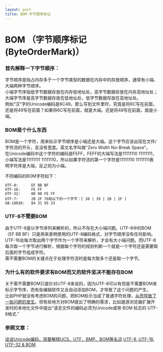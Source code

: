 ```yaml
---
layout: post
title: BOM-字节顺序标记
---
```


# BOM （字节顺序标记(ByteOrderMark)）

### 首先解释一下字节顺序：  
字节顺序是指占内存多于一个字节类型的数据在内存中的存放顺序，通常有小端、大端两种字节顺序。  
小端字节序指低字节数据存放在内存低地址处，高字节数据存放在内存高地址处；大端字节序是高字节数据存放在低地址处，低字节数据存放在高地址处。  
例如“汉”字的Unicode编码是6C49。那么写到文件里时，究竟是将6C写在前面，还是将49写在前面？如果将6C写在前面，就是大端。还是将49写在前面，就是小端。

### BOM是个什么东西

BOM是一个字符，用来标示字节顺序是小端还是大端。这个字节应该出现在文件/字符流的开头，且没有宽度。英文名字叫做"Zero Width No-Break Space"。  
在Unicode编码中这个字符的编码是FEFF，FEFF的大端写法是11111110 11111111，小端写法是11111111 11111110，所以如果字符流的第一个字符是11111110 11111111表明字符序是大端，反之则为小端。

不同编码的BOM字符如下：

    UTF-8:      EF BB BF
    UTF-16:     FE FF
    UTF-32:     00 00 FE FF
    UTF-7:      2B 2F 76和以下的一个字节：[ 38 | 39 | 2B | 2F ]
    GB-18030:   84 31 95 33

### UTF-8不需要BOM

由于UTF-8是以字节序列来解析的，所以不存在大小端问题。UTF-8中的BOM（EF BB BF）只是用来表明使用的UTF-8编码格式，对字节顺序没有任何影响。  
UTF-16会每次取出两个字节作为一个字符来解析，才会有大小端问题。而UTF-8每次取一个字节进行解析，根据每个字符的规则判断一个就是一个字符还是需要取后面的字节组成字符。  
需不需要BOM的关键点在于处理字符流时是每次取多个还是取一个字节。

### 为什么有的软件要求有BOM而又的软件坚决不能存在BOM

关于需不需要BOM只是针对UTF-8来说的，因为UTF-8可以有但是不需要BOM来标示字节序，而有些编辑软件又会自动添加BOM，才导致了这个问题的产生。  
比如PHP就没有考虑BOM的问题，把BOM标示当成了普通字符处理，[从而导致了一些问题的发生](http://afericazebra.blog.163.com/blog/static/30050408201211199298711/)。但有些地方对BOM提出了明确的需求，比如遨游浏览器扩展开发时的本地化文件中提出“语言文件的编码必须为Unicode或带 BOM 标志的 UTF-8格式.”

### 参照文章：
[谈谈Unicode编码，简要解释UCS、UTF、BMP、BOM等名词](http://blog.csdn.net/fmddlmyy/article/details/372148)
[UTF-8, UTF-16, UTF-32 & BOM](http://unicode.org/faq/utf_bom.html)

